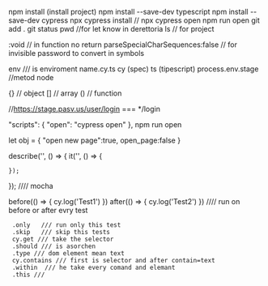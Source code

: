 npm install (install project)
npm install --save-dev typescript
npm install -- save-dev cypress 
npx cypress install //
npx cypress open
npm run open
git add .
git status
pwd //for let know in derettoria
ls // for project

:void // in function no return
parseSpecialCharSequences:false  // for invisible password to convert in symbols

env /// is enviroment
name.cy.ts
cy (spec)
ts  (tipescript)
process.env.stage //metod node

{} // object
[] // array
() // function

//https://stage.pasv.us/user/login === */login



"scripts": {
    "open": "cypress open"
  },   npm run open

  let obj = {
    "open new page":true,
    open_page:false
  }


describe('', () => {
    it('', () => {
        
    });
});   //// mocha


before(() => {
        cy.log('Test1')
     })
     after(() => {
        cy.log('Test2')
     })    //// run on before or after evry test 


     .only   /// run only this test
     .skip   /// skip this tests
     cy.get /// take the selector
     .should /// is asorchen 
     .type /// dom element mean text
     cy.contains /// first is selector and after contain=text 
     .within  /// he take every comand and elemant
     .this /// 
